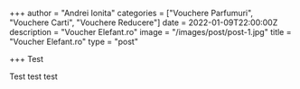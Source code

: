 +++
author = "Andrei Ionita"
categories = ["Vouchere Parfumuri", "Vouchere Carti", "Vouchere Reducere"]
date = 2022-01-09T22:00:00Z
description = "Voucher Elefant.ro"
image = "/images/post/post-1.jpg"
title = "Voucher Elefant.ro"
type = "post"

+++
Test

Test test test 